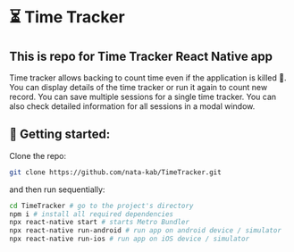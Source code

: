 # ⏳ Time Tracker

## This is repo for Time Tracker React Native app

Time tracker allows backing to count time even if the application is killed 🥳.
You can display details of the time tracker or run it again to count new record.
You can save multiple sessions for a single time tracker. You can also check detailed information for all sessions in a modal window.

## 🚀 Getting started:

Clone the repo:

```bash
git clone https://github.com/nata-kab/TimeTracker.git
```

and then run sequentially:

```bash
cd TimeTracker # go to the project's directory
npm i # install all required dependencies
npx react-native start # starts Metro Bundler
npx react-native run-android # run app on android device / simulator
npx react-native run-ios # run app on iOS device / simulator
```
